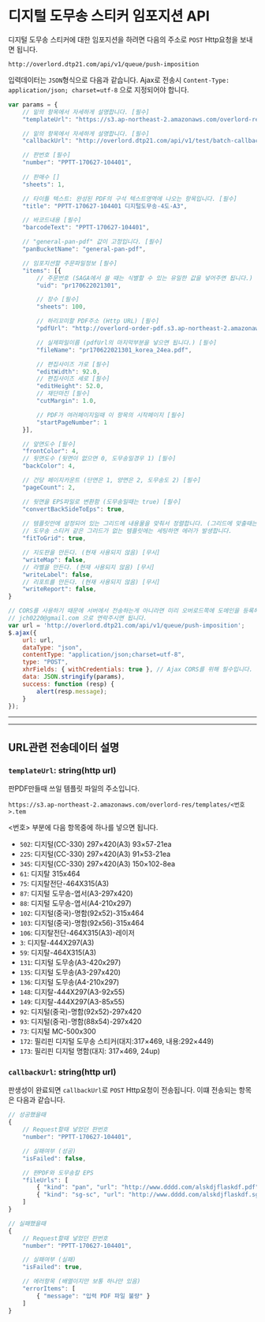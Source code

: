 # 디지털 도무송 스티커 임포지션 API

디지털 도무송 스티커에 대한 임포지션을 하려면 다음의 주소로 `POST` Http요청을 보내면 됩니다.

`http://overlord.dtp21.com/api/v1/queue/push-imposition`

입력데이터는 `JSON`형식으로 다음과 같습니다. Ajax로 전송시 `Content-Type: application/json; charset=utf-8` 으로 지정되어야 합니다.

```Javascript
var params = {
    // 밑의 항목에서 자세하게 설명합니다. [필수]
    "templateUrl": "https://s3.ap-northeast-2.amazonaws.com/overlord-res/templates/135.tem",

    // 밑의 항목에서 자세하게 설명합니다. [필수]
    "callbackUrl": "http://overlord.dtp21.com/api/v1/test/batch-callback",

    // 판번호 [필수]
    "number": "PPTT-170627-104401",
    
    // 판매수 []
    "sheets": 1,

    // 타이틀 텍스트: 완성된 PDF의 구석 텍스트영역에 나오는 항목입니다. [필수]
    "title": "PPTT-170627-104401 디지털도무송-4도-A3",

    // 바코드내용 [필수]
    "barcodeText": "PPTT-170627-104401",

    // "general-pan-pdf" 값이 고정입니다. [필수]
    "panBucketName": "general-pan-pdf",

    // 임포지션할 주문파일정보 [필수]
    "items": [{
        // 주문번호 (SAGA에서 쓸 때는 식별할 수 있는 유일한 값을 넣어주면 됩니다.) [필수]
        "uid": "pr170622021301",

        // 장수 [필수]
        "sheets": 100,

        // 하리꼬미할 PDF주소 (Http URL) [필수]
        "pdfUrl": "http://overlord-order-pdf.s3.ap-northeast-2.amazonaws.com/3FED/pr170622021301_korea_24ea.pdf",

        // 실제파일이름 (pdfUrl의 마지막부분을 넣으면 됩니다.) [필수]
        "fileName": "pr170622021301_korea_24ea.pdf",

        // 편집사이즈 가로 [필수]
        "editWidth": 92.0,
        // 편집사이즈 세로 [필수]
        "editHeight": 52.0,
        // 재단마진 [필수]
        "cutMargin": 1.0,

        // PDF가 여러페이지일때 이 항목의 시작페이지 [필수]
        "startPageNumber": 1
    }],

    // 앞면도수 [필수]
    "frontColor": 4,
    // 뒷면도수 (뒷면이 없으면 0, 도무송일경우 1) [필수]
    "backColor": 4,

    // 건당 페이지카운트 (단면은 1, 양면은 2, 도무송도 2) [필수]
    "pageCount": 2,

    // 뒷면을 EPS파일로 변환함 (도무송일때는 true) [필수]
    "convertBackSideToEps": true,
    
    // 템플릿안에 설정되어 있는 그리드에 내용물을 맞춰서 정렬합니다. (그리드에 맞출때는 true) [필수]
    // 도무송 스티커 같은 그리드가 없는 템플릿에는 세팅하면 에러가 발생합니다.
    "fitToGrid": true,

    // 지도판을 만든다. (현재 사용되지 않음) [무시]
    "writeMap": false,
    // 라벨을 만든다. (현재 사용되지 않음) [무시]
    "writeLabel": false,
    // 리포트를 만든다. (현재 사용되지 않음) [무시]
    "writeReport": false,
}

// CORS를 사용하기 때문에 서버에서 전송하는게 아니라면 미리 오버로드쪽에 도메인을 등록해야 합니다.
// jch0220@gmail.com 으로 연락주시면 됩니다.
var url = 'http://overlord.dtp21.com/api/v1/queue/push-imposition';
$.ajax({
    url: url,
    dataType: "json",
    contentType: "application/json;charset=utf-8",
    type: "POST",
    xhrFields: { withCredentials: true }, // Ajax CORS를 위해 필수입니다. 서버에서 요청할때는 없어도 됩니다.
    data: JSON.stringify(params),
    success: function (resp) {
        alert(resp.message);
    }
});

```

- - -
- - -

## URL관련 전송데이터 설명

### `templateUrl`: string(http url)
판PDF만들때 쓰일 템플릿 파일의 주소입니다.

`https://s3.ap-northeast-2.amazonaws.com/overlord-res/templates/<번호>.tem`

<번호> 부분에 다음 항목중에 하나를 넣으면 됩니다.

 * `502`: 디지털(CC-330) 297×420(A3) 93×57-21ea
 * `225`: 디지털(CC-330) 297×420(A3) 91×53-21ea
 * `345`: 디지털(CC-330) 297×420(A3) 150×102-8ea 
 * `61`: 디지탈 315x464
 * `75`: 디지탈전단-464X315(A3)
 * `87`: 디지털 도무송-엽서(A3-297x420)
 * `88`: 디지털 도무송-엽서(A4-210x297)
 * `102`: 디지털(중국)-명함(92x52)-315x464
 * `103`: 디지털(중국)-명함(92x56)-315x464
 * `106`: 디지탈전단-464X315(A3)-레이저
 * `3`: 디지탈-444X297(A3)
 * `59`: 디지탈-464X315(A3)
 * `131`: 디지털 도무송(A3-420x297)
 * `135`: 디지털 도무송(A3-297x420)
 * `136`: 디지털 도무송(A4-210x297)
 * `148`: 디지탈-444X297(A3-92x55)
 * `149`: 디지탈-444X297(A3-85x55)
 * `92`: 디지털(중국)-명함(92x52)-297x420
 * `93`: 디지털(중국)-명함(88x54)-297x420
 * `73`: 디지털 MC-500x300
 * `172`: 필리핀 디지털 도무송 스티커(대지:317×469, 내용:292×449)
 * `173`: 필리핀 디지털 명함(대지: 317×469, 24up)



### `callbackUrl`: string(http url)

판생성이 완료되면 `callbackUrl`로 `POST` Http요청이 전송됩니다. 이떄 전송되는 항목은 다음과 같습니다.

```Javascript
// 성공했을때
{
    // Request할때 넣었던 판번호
    "number": "PPTT-170627-104401",

    // 실패여부 (성공)
    "isFailed": false,

    // 판PDF와 도무송칼 EPS
    "fileUrls": [
        { "kind": "pan", "url": "http://www.dddd.com/alskdjflaskdf.pdf" }
        { "kind": "sg-sc", "url": "http://www.dddd.com/alskdjflaskdf.sg-sc.pdf" }
    ]
}

// 실패했을때
{
    // Request할때 넣었던 판번호
    "number": "PPTT-170627-104401",

    // 실패여부 (실패)
    "isFailed": true,

    // 에러항목 (배열이지만 보통 하나만 있음)
    "errorItems": [
        { "message": "입력 PDF 파일 불량" }
    ]
}

```
